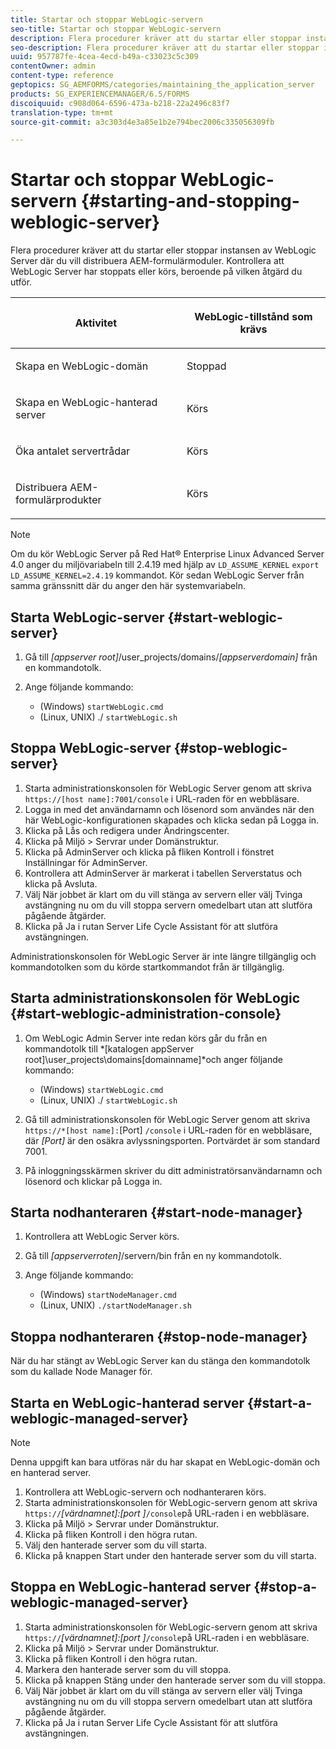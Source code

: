 ```yaml
---
title: Startar och stoppar WebLogic-servern
seo-title: Startar och stoppar WebLogic-servern
description: Flera procedurer kräver att du startar eller stoppar instansen av WebLogic Server där du vill distribuera AEM-formulärmoduler. I det här dokumentet beskrivs hur du startar och stoppar WebLogic-servern.
seo-description: Flera procedurer kräver att du startar eller stoppar instansen av WebLogic Server där du vill distribuera AEM-formulärmoduler. I det här dokumentet beskrivs hur du startar och stoppar WebLogic-servern.
uuid: 957787fe-4cea-4ecd-b49a-c33023c5c309
contentOwner: admin
content-type: reference
geptopics: SG_AEMFORMS/categories/maintaining_the_application_server
products: SG_EXPERIENCEMANAGER/6.5/FORMS
discoiquuid: c908d064-6596-473a-b218-22a2496c83f7
translation-type: tm+mt
source-git-commit: a3c303d4e3a85e1b2e794bec2006c335056309fb

---
```



# Startar och stoppar WebLogic-servern {#starting-and-stopping-weblogic-server}

Flera procedurer kräver att du startar eller stoppar instansen av WebLogic Server där du vill distribuera AEM-formulärmoduler. Kontrollera att WebLogic Server har stoppats eller körs, beroende på vilken åtgärd du utför.

<table>
 <thead>
  <tr>
   <th><p>Aktivitet</p></th>
   <th><p>WebLogic-tillstånd som krävs</p></th>
  </tr>
 </thead>
 <tbody>
  <tr>
   <td><p>Skapa en WebLogic-domän</p></td>
   <td><p>Stoppad</p></td>
  </tr>
  <tr>
   <td><p>Skapa en WebLogic-hanterad server</p></td>
   <td><p>Körs</p></td>
  </tr>
  <tr>
   <td><p>Öka antalet servertrådar</p></td>
   <td><p>Körs</p></td>
  </tr>
  <tr>
   <td><p>Distribuera AEM-formulärprodukter</p></td>
   <td><p>Körs</p></td>
  </tr>
 </tbody>
</table>

>[!NOTE]
>
>Om du kör WebLogic Server på Red Hat® Enterprise Linux Advanced Server 4.0 anger du miljövariabeln till 2.4.19 med hjälp av `LD_ASSUME_KERNEL` `export LD_ASSUME_KERNEL=2.4.19` kommandot. Kör sedan WebLogic Server från samma gränssnitt där du anger den här systemvariabeln.

## Starta WebLogic-server {#start-weblogic-server}

1. Gå till *[appserver root]*/user_projects/domains/*[appserverdomain]* från en kommandotolk.
1. Ange följande kommando:

   * (Windows) `startWebLogic.cmd`
   * (Linux, UNIX) ./ `startWebLogic.sh`

## Stoppa WebLogic-server {#stop-weblogic-server}

1. Starta administrationskonsolen för WebLogic Server genom att skriva `https://[host name]:7001/console` i URL-raden för en webbläsare.
1. Logga in med det användarnamn och lösenord som användes när den här WebLogic-konfigurationen skapades och klicka sedan på Logga in.
1. Klicka på Lås och redigera under Ändringscenter.
1. Klicka på Miljö > Servrar under Domänstruktur.
1. Klicka på AdminServer och klicka på fliken Kontroll i fönstret Inställningar för AdminServer.
1. Kontrollera att AdminServer är markerat i tabellen Serverstatus och klicka på Avsluta.
1. Välj När jobbet är klart om du vill stänga av servern eller välj Tvinga avstängning nu om du vill stoppa servern omedelbart utan att slutföra pågående åtgärder.
1. Klicka på Ja i rutan Server Life Cycle Assistant för att slutföra avstängningen.

Administrationskonsolen för WebLogic Server är inte längre tillgänglig och kommandotolken som du körde startkommandot från är tillgänglig.

## Starta administrationskonsolen för WebLogic {#start-weblogic-administration-console}

1. Om WebLogic Admin Server inte redan körs går du från en kommandotolk till *[katalogen appServer root]\user_projects\domains\[domainname]*och anger följande kommando:

   * (Windows) `startWebLogic.cmd`
   * (Linux, UNIX) ./ `startWebLogic.sh`

1. Gå till administrationskonsolen för WebLogic Server genom att skriva `https://*[host name]:`[Port] `/console` i URL-raden för en webbläsare, där *[Port]* är den osäkra avlyssningsporten. Portvärdet är som standard 7001.
1. På inloggningsskärmen skriver du ditt administratörsanvändarnamn och lösenord och klickar på Logga in.

## Starta nodhanteraren {#start-node-manager}

1. Kontrollera att WebLogic Server körs.
1. Gå till *[appserverroten]*/servern/bin från en ny kommandotolk.
1. Ange följande kommando:

   * (Windows) `startNodeManager.cmd`
   * (Linux, UNIX) `./startNodeManager.sh`

## Stoppa nodhanteraren {#stop-node-manager}

När du har stängt av WebLogic Server kan du stänga den kommandotolk som du kallade Node Manager för.

## Starta en WebLogic-hanterad server {#start-a-weblogic-managed-server}

>[!NOTE]
>
>Denna uppgift kan bara utföras när du har skapat en WebLogic-domän och en hanterad server.

1. Kontrollera att WebLogic-servern och nodhanteraren körs.
1. Starta administrationskonsolen för WebLogic-servern genom att skriva `https://`*[värdnamnet]:[port ]*`/console`på URL-raden i en webbläsare.
1. Klicka på Miljö > Servrar under Domänstruktur.
1. Klicka på fliken Kontroll i den högra rutan.
1. Välj den hanterade server som du vill starta.
1. Klicka på knappen Start under den hanterade server som du vill starta.

## Stoppa en WebLogic-hanterad server {#stop-a-weblogic-managed-server}

1. Starta administrationskonsolen för WebLogic-servern genom att skriva `https://`*[värdnamnet]:[port ]*`/console`på URL-raden i en webbläsare.
1. Klicka på Miljö > Servrar under Domänstruktur.
1. Klicka på fliken Kontroll i den högra rutan.
1. Markera den hanterade server som du vill stoppa.
1. Klicka på knappen Stäng under den hanterade server som du vill stoppa.
1. Välj När jobbet är klart om du vill stänga av servern eller välj Tvinga avstängning nu om du vill stoppa servern omedelbart utan att slutföra pågående åtgärder.
1. Klicka på Ja i rutan Server Life Cycle Assistant för att slutföra avstängningen.

